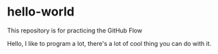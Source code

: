 # hello-world
This repository is for practicing the GitHub Flow

Hello, I like to program a lot, there's a lot of cool thing you can do with it.
